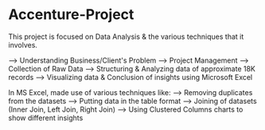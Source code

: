 # Accenture-Project

This project is focused on Data Analysis & the various techniques that it involves.

--> Understanding Business/Client's Problem
--> Project Management
--> Collection of Raw Data
--> Structuring & Analyzing data of approximate 18K records
--> Visualizing data & Conclusion of insights using Microsoft Excel

In MS Excel, made use of various techniques like:
--> Removing duplicates from the datasets
--> Putting data in the table format
--> Joining of datasets (Inner Join, Left Join, Right Join)
--> Using Clustered Columns charts to show different insights
